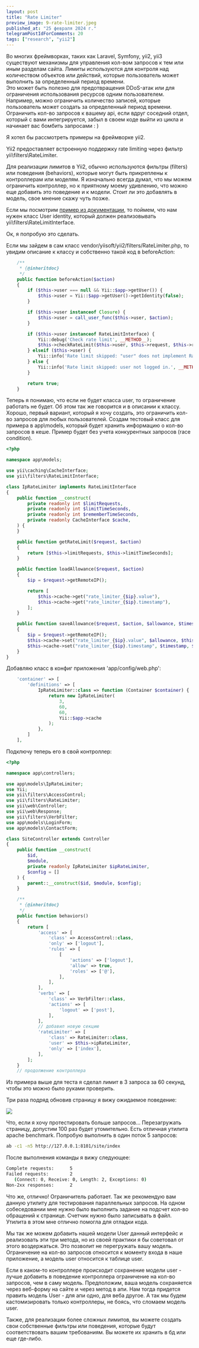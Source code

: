 ```yaml
---
layout: post
title: "Rate Limiter"
preview_image: 9-rate-limiter.jpeg
published_at: "25 февраля 2024 г."
telegramPostIdForComments: 20
tags: ["research", "yii2"]
---
```


Во многих фреймворках, таких как Laravel, Symfony, yii2, yii3 существуют механизмы для управления кол-вом запросов к тем или иным разделам сайта. Лимиты используются для контроля над количеством объектов или действий, которые пользователь может выполнить за определенный период времени.  
Это может быть полезно для предотвращения DDoS-атак или для ограничения использования ресурсов одним пользователем. Например, можно ограничить количество записей, которые пользователь может создать за определенный период времени. Ограничить кол-во запросов к вашему api, если вдруг соседний отдел, который с вами интегрируется, забыл в своем коде выйти из цикла и начинает вас бомбить запросами : )

Я хотел бы рассмотреть примеры на фреймворке yii2.

Yii2 предоставляет встроенную поддержку rate limiting через фильтр yii\filters\RateLimiter.

Для реализации лимитов в Yii2, обычно используются фильтры (filters) или поведения (behaviors), которые могут быть прикреплены к контроллерам или моделям.
Я изначально всегда думал, что мы можем ограничить контроллер, но к приятному моему удивлению, что можно еще добавить это поведение и к модели. Стоит ли это добавлять в модель, свое мнение скажу чуть позже.

Если мы посмотрим [пример из документации](https://www.yiiframework.com/doc/guide/2.0/ru/rest-rate-limiting), то поймем, что нам нужен класс User identity, который должен реализовывать yii\filters\RateLimitInterface.

Ок, я попробую это сделать.

Если мы зайдем в сам класс vendor/yiisoft/yii2/filters/RateLimiter.php, то увидим описание к классу и собственно такой код в beforeAction:

```php
    /**
     * {@inheritdoc}
     */
    public function beforeAction($action)
    {
        if ($this->user === null && Yii::$app->getUser()) {
            $this->user = Yii::$app->getUser()->getIdentity(false);
        }

        if ($this->user instanceof Closure) {
            $this->user = call_user_func($this->user, $action);
        }

        if ($this->user instanceof RateLimitInterface) {
            Yii::debug('Check rate limit', __METHOD__);
            $this->checkRateLimit($this->user, $this->request, $this->response, $action);
        } elseif ($this->user) {
            Yii::info('Rate limit skipped: "user" does not implement RateLimitInterface.', __METHOD__);
        } else {
            Yii::info('Rate limit skipped: user not logged in.', __METHOD__);
        }

        return true;
    }
```
Теперь я понимаю, что если не будет класса user, то ограничение работать не будет. Об этом так же говорится и в описании к классу.
Хорошо, первый вариант, который я хочу создать, это ограничить кол-во запросов для любых пользователей.
Создам тестовый класс для примера в app\models, который будет хранить информацию о кол-во запросов в кеше. Пример будет без учета конкурентных запросов (race condition).
```php
<?php

namespace app\models;

use yii\caching\CacheInterface;
use yii\filters\RateLimitInterface;

class IpRateLimiter implements RateLimitInterface
{
    public function __construct(
        private readonly int $limitRequests,
        private readonly int $limitTimeSeconds,
        private readonly int $rememberTimeSeconds,
        private readonly CacheInterface $cache,
    ) {
    }

    public function getRateLimit($request, $action)
    {
        return [$this->limitRequests, $this->limitTimeSeconds];
    }

    public function loadAllowance($request, $action)
    {
        $ip = $request->getRemoteIP();

        return [
            $this->cache->get("rate_limiter_{$ip}.value"),
            $this->cache->get("rate_limiter_{$ip}.timestamp"),
        ];
    }

    public function saveAllowance($request, $action, $allowance, $timestamp)
    {
        $ip = $request->getRemoteIP();
        $this->cache->set("rate_limiter_{$ip}.value", $allowance, $this->rememberTimeSeconds);
        $this->cache->set("rate_limiter_{$ip}.timestamp", $timestamp, $this->rememberTimeSeconds);
    }
}
```
Добавляю класс в конфиг приложения 'app/config/web.php':

```php
    'container' => [
        'definitions' => [
            IpRateLimiter::class => function (Container $container) {
                return new IpRateLimiter(
                    3,
                    60,
                    60,
                    Yii::$app->cache
                );
            },
        ]
    ],
```

Подключу теперь его в свой контроллер:

```php
<?php

namespace app\controllers;

use app\models\IpRateLimiter;
use Yii;
use yii\filters\AccessControl;
use yii\filters\RateLimiter;
use yii\web\Controller;
use yii\web\Response;
use yii\filters\VerbFilter;
use app\models\LoginForm;
use app\models\ContactForm;

class SiteController extends Controller
{
    public function __construct(
        $id, 
        $module, 
        private readonly IpRateLimiter $ipRateLimiter,
        $config = []
    ) {
        parent::__construct($id, $module, $config);
    }

    /**
     * {@inheritdoc}
     */
    public function behaviors()
    {
        return [
            'access' => [
                'class' => AccessControl::class,
                'only' => ['logout'],
                'rules' => [
                    [
                        'actions' => ['logout'],
                        'allow' => true,
                        'roles' => ['@'],
                    ],
                ],
            ],
            'verbs' => [
                'class' => VerbFilter::class,
                'actions' => [
                    'logout' => ['post'],
                ],
            ],
            // добавил новую секцию
            'rateLimiter' => [
                'class' => RateLimiter::class,
                'user' => $this->ipRateLimiter,
                'only' => ['index'],
            ],
        ];
    }
    // продолжение контроллера
```

Из примера выше для теста я сделал лимит в 3 запроса за 60 секунд, чтобы это можно было руками проверить.

Три раза подряд обновив страницу я вижу ожидаемое поведение:

![](/examples/2024-02-18-9-rate-limiter/web-too-many-request.png)

Что, если я хочу протестировать больше запросов... Перезагружать страницу, допустим 100 раз будет утомительно.
Есть отличная утилита apache benchmark. Попробую выполнить в один поток 5 запросов:

```bash
ab -c1 -n5 http://127.0.0.1:8101/site/index
```

После выполнения команды я вижу следующее:

```bash
Complete requests:      5
Failed requests:        2
   (Connect: 0, Receive: 0, Length: 2, Exceptions: 0)
Non-2xx responses:      2
```

Что же, отлично! Ограничитель работает. Так же рекомендую вам данную утилиту для тестирования параллельных запросов. На одном собеседовании мне нужно было выполнить задание на подсчет кол-во обращений к странице. Счетчик нужно было записывать в файл. Утилита в этом мне отлично помогла для отладки кода.

Мы так же можем добавить нашей модели User данный интерфейс и реализовать эти три метода, но из своей практики я бы советовал от этого воздержаться. Это позволит не перегружать вашу модель. Ограничение на кол-во запросов относится к моменту входа в наше приложение, а модель user относится к таблице user.

Если в каком-то контроллере происходит сохранение модели user - лучше добавить в поведение контроллера ограничение на кол-во запросов, чем в саму модель. Предположим, ваша модель сохраняется через веб-форму на сайте и через метод в апи. Нам тогда придется править модель User - для апи одно, для веба другое. А так мы будем кастомизировать только контроллеры, не боясь, что сломаем модель user.

Также, для реализации более сложных лимитов, вы можете создать свои собственные фильтры или поведения, которые будут соответствовать вашим требованиям. Вы можете их хранить в бд или еще где-либо.






